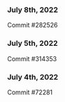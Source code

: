 ### July 8th, 2022

Commit #282526

### July 5th, 2022

Commit #314353


### July 4th, 2022

Commit #72281
